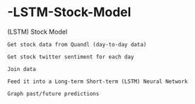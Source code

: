 # -LSTM-Stock-Model
(LSTM) Stock Model


    Get stock data from Quandl (day-to-day data)

    Get stock twitter sentiment for each day

    Join data

    Feed it into a Long-term Short-term (LSTM) Neural Network

    Graph past/future predictions
